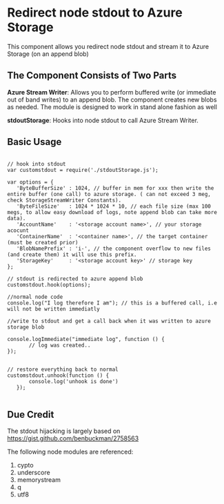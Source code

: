 # Redirect node stdout to Azure Storage #
This component allows you redirect node stdout and stream it to Azure Storage (on an append blob)

## The Component Consists of Two Parts ##
**Azure Stream Writer**: Allows you to perform buffered write (or immediate out of band writes) to an append blob. The component creates new blobs as needed. The module is designed to work in stand alone fashion as well

**stdoutStorage**: Hooks into node stdout to call Azure Stream Writer.


## Basic Usage ##
```

// hook into stdout
var customstdout = require('./stdoutStorage.js');

var options = {
   'ByteBufferSize' : 1024, // buffer in mem for xxx then write the entire buffer (one call) to azure storage. ( can not exceed 3 meg, check StorageStreamWriter Constants).
   'ByteFileSize'   : 1024 * 1024 * 10, // each file size (max 100 megs, to allow easy download of logs, note append blob can take more data).
   'AccountName'    : '<storage account name>', // your storage acocunt
   'ContainerName'  : '<container name>', // the target container (must be created prior)
   'BlobNamePrefix' : 'i-', // the component overflow to new files (and create them) it will use this prefix.
   'StorageKey'     : '<storage account key>' // storage key
};

// stdout is redirected to azure append blob
customstdout.hook(options);

//normal node code
console.log("I log therefore I am"); // this is a buffered call, i.e will not be written immediatly

//write to stdout and get a call back when it was written to azure storage blob

console.logImmediate("immediate log", function () {
       // log was created..
});


// restore everything back to normal
customstdout.unhook(function () {
       console.log('unhook is done')
   });


```

## Due Credit ##
The stdout hijacking is largely based on https://gist.github.com/benbuckman/2758563

The following node modules are referenced:

1. cypto
2. underscore
3. memorystream
4. q
5. utf8
